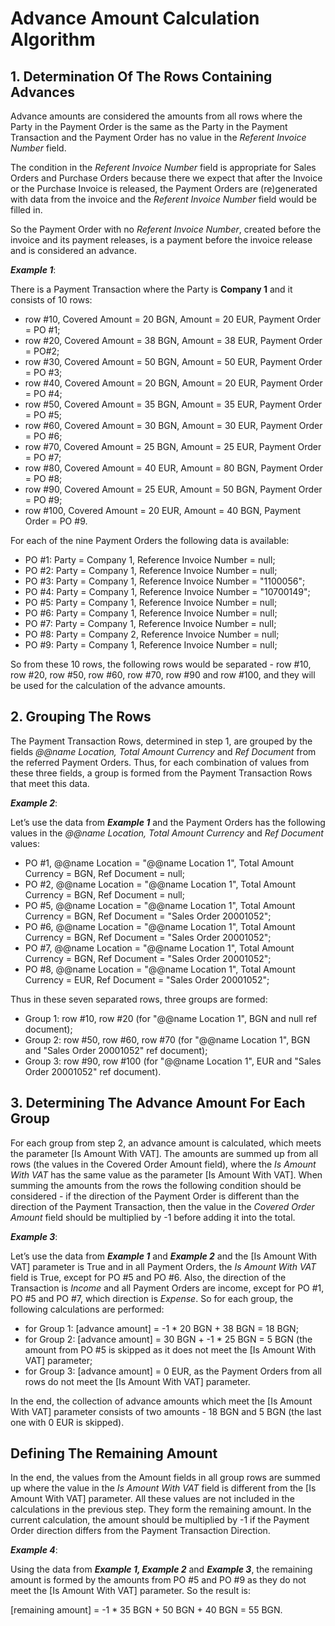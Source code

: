 
# Advance Amount Calculation Algorithm
 
## 1. Determination Of The Rows Containing Advances

Advance amounts are considered the amounts from all rows where the Party in the Payment Order is the same as the Party in the Payment Transaction and the Payment Order has no value in the <i>Referent Invoice Number</i> field.
 
The condition in the <i>Referent Invoice Number</i> field is appropriate for Sales Orders and Purchase Orders because there we expect that after the Invoice or the Purchase Invoice is released, the Payment Orders are (re)generated with data from the invoice and the <i>Referent Invoice Number</i> field would be filled in. 
 
So the Payment Order with no <i>Referent Invoice Number</i>, created before the invoice and its payment releases, is a payment before the invoice release and is considered an advance.
 
<b><i>Example 1</i></b>:
 
There is a Payment Transaction where the Party is <b>Company 1</b> and it consists of 10 rows:
 
- row #10, Covered Amount = 20 BGN, Amount = 20 EUR, Payment Order = PO #1;
- row #20, Covered Amount = 38 BGN, Amount = 38 EUR, Payment Order = PO#2;
- row #30, Covered Amount = 50 BGN, Amount = 50 EUR, Payment Order = PO #3;
- row #40, Covered Amount = 20 BGN, Amount = 20 EUR, Payment Order = PO #4;
- row #50, Covered Amount = 35 BGN, Amount = 35 EUR, Payment Order = PO #5;
- row #60, Covered Amount = 30 BGN, Amount = 30 EUR, Payment Order = PO #6;
- row #70, Covered Amount = 25 BGN, Amount = 25 EUR, Payment Order = PO #7;
- row #80, Covered Amount = 40 EUR, Amount = 80 BGN, Payment Order = PO #8;
- row #90, Covered Amount = 25 EUR, Amount = 50 BGN, Payment Order = PO #9;
- row #100, Covered Amount = 20 EUR, Amount = 40 BGN, Payment Order = PO #9.



For each of the nine Payment Orders the following data is available:
 
- PO #1: Party = Company 1, Reference Invoice Number = null;
- PO #2: Party = Company 1, Reference Invoice Number = null;
- PO #3: Party = Company 1, Reference Invoice Number = "1100056";
- PO #4: Party = Company 1, Reference Invoice Number = "10700149";
- PO #5: Party = Company 1, Reference Invoice Number = null;
- PO #6: Party = Company 1, Reference Invoice Number = null;
- PO #7: Party = Company 1, Reference Invoice Number = null;
- PO #8: Party = Company 2, Reference Invoice Number = null;
- PO #9: Party = Company 1, Reference Invoice Number = null;

So from these 10 rows, the following rows would be separated - row #10, row #20, row #50, row #60, row #70, row #90 and row #100, and they will be used for the calculation of the advance amounts.
 
## 2. Grouping The Rows

The Payment Transaction Rows, determined in step 1, are grouped by the fields <i>@@name Location, Total Amount Currency</i> and <i>Ref Document</i> from the referred Payment Orders. Thus, for each combination of values from these three fields, a group is formed from the Payment Transaction Rows that meet this data.
 
<b><i>Example 2</i></b>:
 
Let’s use the data from <b><i>Example 1</b></i> and the Payment Orders has the following values in the <i>@@name Location, Total Amount Currency</i> and  <i>Ref Document</i> values:
 
- PO #1, @@name Location = "@@name Location 1", Total Amount Currency = BGN, Ref Document = null;
- PO #2, @@name Location = "@@name Location 1", Total Amount Currency = BGN, Ref Document = null;
- PO #5, @@name Location = "@@name Location 1", Total Amount Currency = BGN, Ref Document = "Sales Order 20001052";
- PO #6, @@name Location = "@@name Location 1", Total Amount Currency = BGN, Ref Document = "Sales Order 20001052";
- PO #7, @@name Location = "@@name Location 1", Total Amount Currency = BGN, Ref Document = "Sales Order 20001052";
- PO #8, @@name Location = "@@name Location 1", Total Amount Currency = EUR, Ref Document = "Sales Order 20001052";

Thus in these seven separated rows, three groups are formed:
 
- Group 1: row #10, row #20 (for "@@name Location 1", BGN and null ref document);
- Group 2: row #50, row #60, row #70 (for "@@name Location 1", BGN and "Sales Order 20001052" ref document);
- Group 3: row #90, row #100 (for "@@name Location 1", EUR and "Sales Order 20001052" ref document).

## 3. Determining The Advance Amount For Each Group

For each group from step 2, an advance amount is calculated, which meets the parameter [Is Amount With VAT]. The amounts are summed up from all rows (the values in the Covered Order Amount field), where the <i>Is Amount With VAT</i> has the same value as the parameter [Is Amount With VAT]. When summing the amounts from the rows the following condition should be considered - if the direction of the Payment Order is different than the direction of the Payment Transaction, then the value in the <i>Covered Order Amount</i> field should be multiplied by -1 before adding it into the total.
 
<b><i>Example 3</b></i>:
 
Let’s use the data from <b><i>Example 1</b></i> and <b><i>Example 2</b></i>  and the [Is Amount With VAT] parameter is True and in all Payment Orders, the <i>Is Amount With VAT</i> field is True, except for PO #5 and PO #6. Also, the direction of the Transaction is <i>Income</i> and all Payment Orders are income, except for PO #1, PO #5 and PO #7, which direction is <i>Expense</i>. So for each group, the following calculations are performed:
 
- for Group 1: [advance amount] = -1 * 20 BGN + 38 BGN = 18 BGN;
- for Group 2: [advance amount] = 30 BGN + -1 * 25 BGN = 5 BGN (the amount from PO #5 is skipped as it does not meet the [Is Amount With VAT] parameter;
- for Group 3: [advance amount] = 0 EUR, as the Payment Orders from all rows do not meet the [Is Amount With VAT] parameter.

In the end, the collection of advance amounts which meet the [Is Amount With VAT] parameter consists of two amounts - 18 BGN and 5 BGN (the last one with 0 EUR is skipped).
 
## Defining The Remaining Amount

In the end, the values from the Amount fields in all group rows are summed up where the value in the <i>Is Amount With VAT </i> field is different from the [Is Amount With VAT] parameter. All these values are not included in the calculations in the previous step. They form the remaining amount. In the current calculation, the amount should be multiplied by -1 if the Payment Order direction differs from the Payment Transaction Direction.
 
<b><i>Example 4</b></i>:
 
Using the data from <b><i>Example 1, Example 2</b></i> and <b><i>Example 3</b></i>, the remaining amount is formed by the amounts from PO #5 and PO #9 as they do not meet the [Is Amount With VAT] parameter. So the result is:
 
[remaining amount]  = -1 * 35 BGN + 50 BGN + 40 BGN = 55 BGN.

